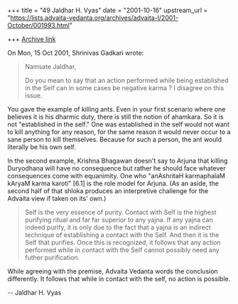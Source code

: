 +++
title = "49 Jaldhar H. Vyas"
date = "2001-10-16"
upstream_url = "https://lists.advaita-vedanta.org/archives/advaita-l/2001-October/001993.html"

+++
[Archive link](https://lists.advaita-vedanta.org/archives/advaita-l/2001-October/001993.html)

On Mon, 15 Oct 2001, Shrinivas Gadkari wrote:

> Namsate Jaldhar,
>
> Do you mean to say that an action performed while being established in
> the Self can in some cases be negative karma ? I disagree on this issue.
>

You gave the example of killing ants.  Even in your first scenario where
one believes it is his dharmic duty, there is still the notion of
ahamkara.  So it is not "established in the self."  One was established in
the self would not want to kill anything for any reason, for the same
reason it would never occur to a sane person to kill themselves.  Because
for such a person, the ant would literally be his own self.

In the second example, Krishna Bhagawan doesn't say to Arjuna that killing
Duryodhana will have no consequence but rather he should face whatever
consequences come with equanimity.  One who "anAshritaH karmaphalaM kAryaM
karma karoti" [6.1] is the role model for Arjuna.  (As an aside, the
second half of that shloka produces an interpretive challenge for the
Advaita view if taken on its' own.)

> Self is the very essence of purity. Contact with Self is the highest
> purifying ritual and far far superior to any yajna. If any yajna can
> indeed purify, it is only due to the fact that a yajna is an indirect
> technique of establishing a contact with the Self. And then it is the
> Self that purifies. Once this is recognized, it follows that any action
> performed while in contact with the Self cannot possibly need any
> futher purification.

While agreeing with the premise, Advaita Vedanta words the conclusion
differently.  It follows that while in contact with the self, no action is
possible.

--
Jaldhar H. Vyas <jaldhar at braincells.com>

